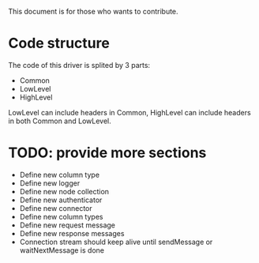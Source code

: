 This document is for those who wants to contribute.

# Code structure

The code of this driver is splited by 3 parts:

- Common
- LowLevel
- HighLevel

LowLevel can include headers in Common, HighLevel can include headers in both Common and LowLevel.

# TODO: provide more sections

- Define new column type
- Define new logger
- Define new node collection
- Define new authenticator
- Define new connector
- Define new column types
- Define new request message
- Define new response messages
- Connection stream should keep alive until sendMessage or waitNextMessage is done

